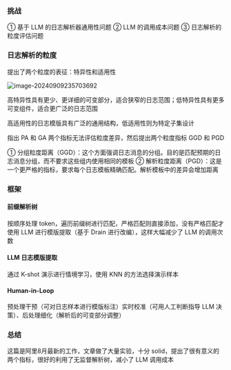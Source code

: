 ### 挑战

① 基于 LLM 的日志解析器通用性问题
② LLM 的调用成本问题
③ 日志解析的粒度评估问题

### 日志解析的粒度

提出了两个粒度的表征：特异性和适用性

![image-20240909235703692](https://gitee.com/mianmann/drawing-bed-warehouse/raw/master/img/image-20240909235703692.png)

高特异性具有更少、更详细的可变部分，适合狭窄的日志范围；低特异性具有更多可变组件，适合更广泛的日志范围

高适用性的日志模版具有广泛的通用结构，低适用性则为特定子集设计

指出 PA 和 GA 两个指标无法评估粒度差异，然后提出两个粒度指标 GGD 和 PGD

① 分组粒度距离（GGD）：这个方面强调日志消息的分组。目的是匹配预期的日志消息分组，而不要求这些组内使用相同的模板
② 解析粒度距离（PGD）：这是一个更严格的指标，要求每个日志模板精确匹配。解析模板中的差异会增加距离

### 框架

#### 前缀解析树

按顺序处理 token，遍历前缀树进行匹配，严格匹配则直接添加，没有严格匹配才使用 LLM 进行模版提取（基于 Drain 进行改编），这样大幅减少了 LLM 的调用次数

#### LLM 日志模版提取

通过 K-shot 演示进行情境学习，使用 KNN 的方法选择演示样本

#### Human-in-Loop

预处理干预（可对日志样本进行模版标注）实时校准（可用人工判断指导 LLM 决策）、后处理细化（解析后的可变部分调整）

### 总结

这篇是阿里8月最新的工作，文章做了大量实验，十分 solid，提出了很有意义的两个指标，很好的利用了无监督解析树，减小了 LLM 调用成本
